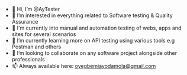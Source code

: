 - 👋 Hi, I’m @AyTester
- 👀 I’m interested in everything related to Software testing & Quality Assurance
- 👀 I'm currently into manual and automation testing of webs, apps and sites for several scenarios 
- 🌱 I’m currently learning more on API testing using various tools e.g Postman and others
- 💞️ I’m looking to collaborate on any software project alongside other professionals 
- 📫 Always available here: oyegbemiayodamola@gmail.com

<!---
AyTester/AyTester is a ✨ special ✨ repository because its `README.md` (this file) appears on your GitHub profile.
You can click the Preview link to take a look at your changes.
--->
